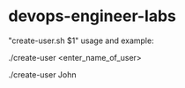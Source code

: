 # devops-engineer-labs

"create-user.sh $1" usage and example:

./create-user <enter_name_of_user>

./create-user John